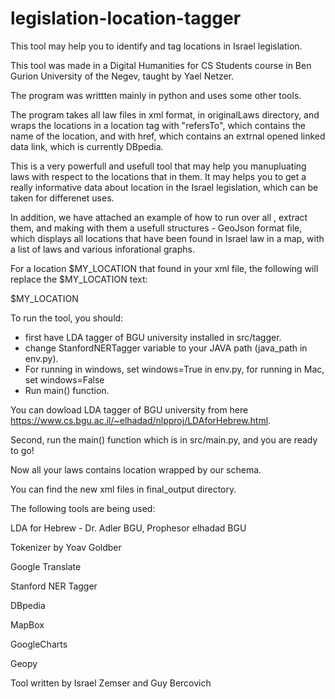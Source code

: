 # legislation-location-tagger

This tool may help you to identify and tag locations in Israel legislation.

This tool was made in a Digital Humanities for CS Students course in Ben Gurion University of the Negev, taught by Yael Netzer.

The program was writtten mainly in python and uses some other tools.


The program takes all law files in xml format, in originalLaws directory, and wraps the locations in a location tag with "refersTo", which contains the name of the
location, and with href, which contains an extrnal opened linked data link, which is currently DBpedia.


This is a very powerfull and usefull tool that may help you manupluating laws with respect to the locations that in them.
It may helps you to get a really informative data about location in the Israel legislation, which can be taken for differenet uses.


In addition, we have attached an example of how to run over all <location>, extract them, and making with them
a usefull structures - GeoJson format file, which displays all locations that have been found in Israel law in a map,
with a list of laws and various inforational graphs.


For a location $MY_LOCATION that found in your xml file, the following will replace the $MY_LOCATION text:

  <location refersTo="$MY_LOCATION" href="https://dbpedia.org/page/$MY_LOCATION">$MY_LOCATION </location>


To run the tool, you should:
* first have LDA tagger of BGU university installed in src/tagger.
* change StanfordNERTagger variable to your JAVA path (java_path in env.py).
* For running in windows, set windows=True in env.py, for running in Mac, set windows=False 
* Run main() function.


You can dowload LDA tagger of BGU university from here https://www.cs.bgu.ac.il/~elhadad/nlpproj/LDAforHebrew.html.

Second, run the main() function which is in src/main.py, and you are ready to go!

Now all your laws contains location wrapped by our schema.

You can find the new xml files in final_output directory.

The following tools are being used:

  LDA for Hebrew - Dr. Adler BGU, Prophesor elhadad BGU
  
  Tokenizer by Yoav Goldber

  Google Translate

  Stanford NER Tagger

  DBpedia

  MapBox
  
  GoogleCharts

  Geopy


Tool written by Israel Zemser and Guy Bercovich

